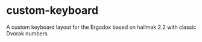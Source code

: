 # custom-keyboard
A custom keyboard layout for the Ergodox based on hallmak 2.2 with classic Dvorak numbers
